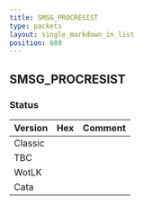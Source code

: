 ```yaml
---
title: SMSG_PROCRESIST
type: packets
layout: single_markdown_in_list
position: 609
---
```


## SMSG_PROCRESIST

### Status

Version | Hex | Comment
---------- | ---------- | ---------- 
Classic |  |  
TBC |  |  
WotLK |  |  
Cata |  |  
